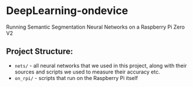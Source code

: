 # DeepLearning-ondevice

Running Semantic Segmentation Neural Networks on a Raspberry Pi Zero V2

## Project Structure:

- `nets/` - all neural networks that we used in this project, along with their sources and scripts we used to measure their accuracy etc.
- `on_rpi/` - scripts that run on the Raspberry Pi itself
